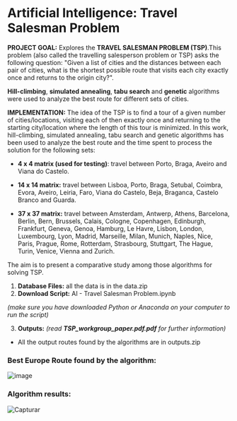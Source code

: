 # Artificial Intelligence: Travel Salesman Problem

**PROJECT GOAL:** Explores the **TRAVEL SALESMAN PROBLEM (TSP)**.This problem (also called the travelling salesperson problem or TSP) asks the following question: "Given a list of cities and the distances between each pair of cities, what is the shortest possible route that visits each city exactly once and returns to the origin city?".

**Hill-climbing**, **simulated annealing**, **tabu search** and **genetic** algorithms were used to analyze the best route for different sets of cities. 

**IMPLEMENTATION:** The idea of the TSP is to find a tour of a given number of cities/locations, visiting each of then exactly once and returning to the starting city/location where the length of this tour is minimized. In this work, hill-climbing, simulated annealing, tabu search and genetic algorithms has been used to analyze the best route and the time spent to process the solution for the following sets:

- **4 x 4 matrix (used for testing)**: travel between Porto, Braga, Aveiro and Viana do Castelo.

- **14 x 14 matrix:** travel between Lisboa, Porto, Braga, Setubal, Coimbra, Evora, Aveiro, Leiria, Faro, Viana do Castelo, Beja, Braganca, Castelo Branco and Guarda.

- **37 x 37 matrix:** travel between Amsterdam, Antwerp, Athens, Barcelona, Berlin, Bern, Brussels, Calais, Cologne, Copenhagen, Edinburgh, Frankfurt, Geneva, Genoa, Hamburg, Le Havre, Lisbon, London, Luxembourg, Lyon, Madrid, Marseille, Milan, Munich, Naples, Nice, Paris, Prague, Rome, Rotterdam, Strasbourg, Stuttgart, The Hague, Turin, Venice, Vienna and Zurich.

The aim is to present a comparative study among those algorithms for solving TSP.

1)	**Database Files:** all the data is in the data.zip
2)	**Download Script:** AI - Travel Salesman Problem.ipynb

_(make sure you have downloaded Python or Anaconda on your computer to run the script)_

3)  **Outputs:** _(read **TSP_workgroup_paper.pdf.pdf** for further information)_
  - All the output routes found by the algorithms are in outputs.zip

### Best Europe Route found by the algorithm:
![image](https://user-images.githubusercontent.com/95027395/182051444-c522f9e5-31b6-48a6-97ca-25da81e40035.png)

### Algorithm results:
![Capturar](https://user-images.githubusercontent.com/95027395/182051686-69bffe07-0bd0-467b-9d36-f16fd1781f72.PNG)

